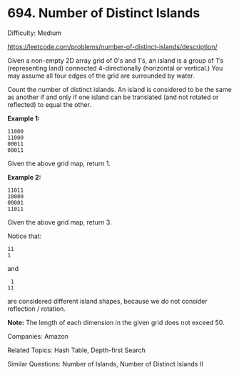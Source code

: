 # 694. Number of Distinct Islands

Difficulty: Medium

https://leetcode.com/problems/number-of-distinct-islands/description/

Given a non-empty 2D array grid of 0's and 1's, an island is a group of 1's (representing land) connected 4-directionally (horizontal or vertical.) You may assume all four edges of the grid are surrounded by water.

Count the number of distinct islands. An island is considered to be the same as another if and only if one island can be translated (and not rotated or reflected) to equal the other.

**Example 1:**
```
11000
11000
00011
00011
```
Given the above grid map, return 1.

**Example 2:**
```
11011
10000
00001
11011
```
Given the above grid map, return 3.

Notice that:
```
11
1
```
and
```
 1
11
```
are considered different island shapes, because we do not consider reflection / rotation.

**Note:** The length of each dimension in the given grid does not exceed 50.

Companies: Amazon

Related Topics: Hash Table, Depth-first Search

Similar Questions: Number of Islands, Number of Distinct Islands II
